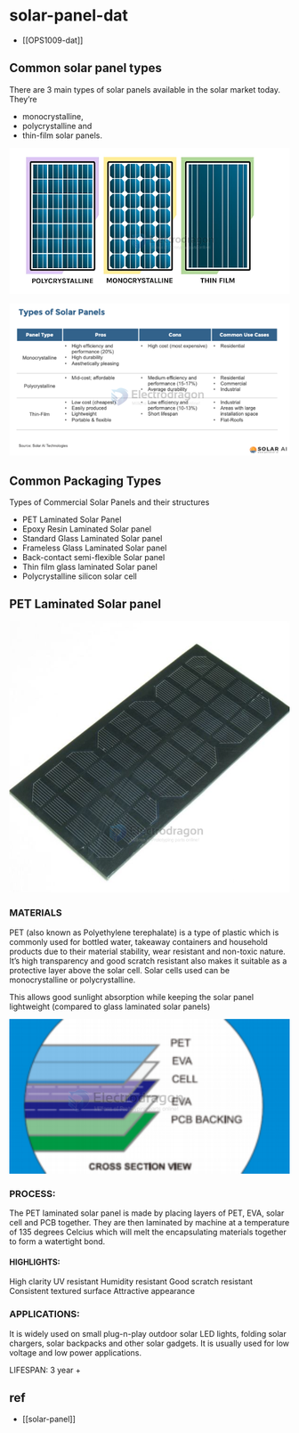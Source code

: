 
# solar-panel-dat


- [[OPS1009-dat]]


## Common solar panel types 

There are 3 main types of solar panels available in the solar market today. They’re 
- monocrystalline, 
- polycrystalline and 
- thin-film solar panels. 

![](2024-01-16-18-40-30.png)

![](2024-01-16-18-41-04.png)

## Common Packaging Types 

Types of Commercial Solar Panels and their structures 
- PET Laminated Solar Panel 
- Epoxy Resin Laminated Solar panel 
- Standard Glass Laminated Solar panel 
- Frameless Glass Laminated Solar panel 
- Back-contact semi-flexible Solar panel 
- Thin film glass laminated Solar panel 
- Polycrystalline silicon solar cell

## PET Laminated Solar panel

![](2024-01-16-18-26-46.png)

### MATERIALS

PET (also known as Polyethylene terephalate) is a type of plastic which is commonly used for bottled water, takeaway containers and household products due to their material stability, wear resistant and non-toxic nature. It’s high transparency and good scratch resistant also makes it suitable as a protective layer above the solar cell. Solar cells used can be monocrystalline or polycrystalline.

This allows good sunlight absorption while keeping the solar panel lightweight (compared to glass laminated solar panels)

![](2024-01-16-18-26-15.png)

### PROCESS:

The PET laminated solar panel is made by placing layers of PET, EVA, solar cell and PCB together. They are then laminated by machine at a temperature of 135 degrees Celcius which will melt the encapsulating materials together to form a watertight bond.

#### HIGHLIGHTS:

High clarity
UV resistant
Humidity resistant
Good scratch resistant
Consistent textured surface
Attractive appearance

### APPLICATIONS:

It is widely used on small plug-n-play outdoor solar LED lights, folding solar chargers, solar backpacks and other solar gadgets. It is usually used for low voltage and low power applications.

LIFESPAN: 3 year +


## ref 

- [[solar-panel]]